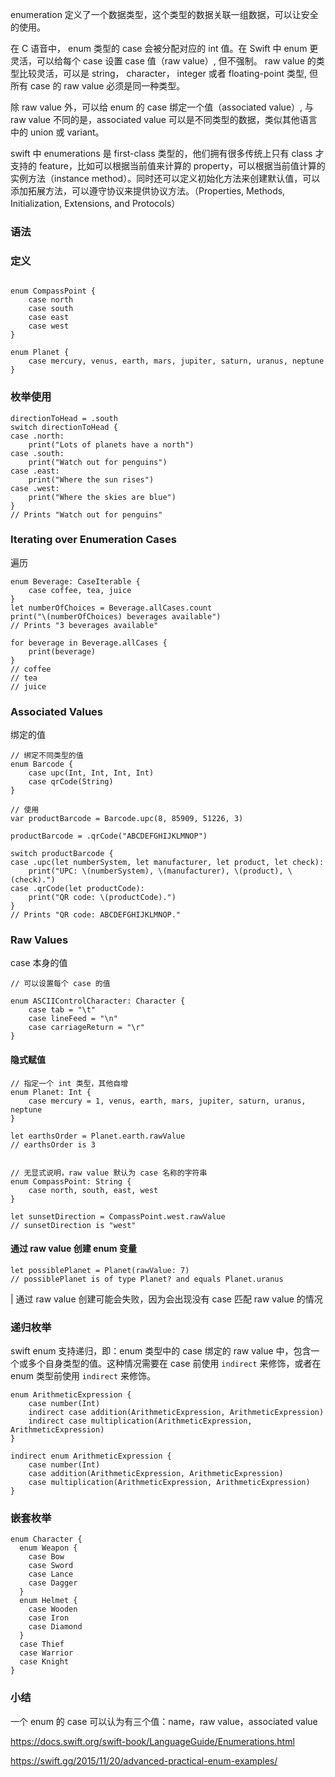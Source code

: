 
enumeration 定义了一个数据类型，这个类型的数据关联一组数据，可以让安全的使用。

在 C 语音中， enum 类型的 case 会被分配对应的 int 值。在 Swift 中 enum 更灵活，可以给每个 case 设置 case 值（raw value）, 但不强制。 raw value 的类型比较灵活，可以是 string， character， integer 或者 floating-point 类型, 但所有 case 的 raw value 必须是同一种类型。

除 raw value 外，可以给 enum 的 case 绑定一个值（associated value）, 与 raw value 不同的是，associated value 可以是不同类型的数据，类似其他语言中的 union 或 variant。

swift 中 enumerations 是 first-class 类型的，他们拥有很多传统上只有 class 才支持的 feature，比如可以根据当前值来计算的 property，可以根据当前值计算的实例方法（instance method）。同时还可以定义初始化方法来创建默认值，可以添加拓展方法，可以遵守协议来提供协议方法。（Properties, Methods, Initialization, Extensions, and Protocols）

### 语法

### 定义
```

enum CompassPoint {
    case north
    case south
    case east
    case west
}

enum Planet {
    case mercury, venus, earth, mars, jupiter, saturn, uranus, neptune
}

```

### 枚举使用
```
directionToHead = .south
switch directionToHead {
case .north:
    print("Lots of planets have a north")
case .south:
    print("Watch out for penguins")
case .east:
    print("Where the sun rises")
case .west:
    print("Where the skies are blue")
}
// Prints "Watch out for penguins"
```

### Iterating over Enumeration Cases
遍历

```
enum Beverage: CaseIterable {
    case coffee, tea, juice
}
let numberOfChoices = Beverage.allCases.count
print("\(numberOfChoices) beverages available")
// Prints "3 beverages available"

for beverage in Beverage.allCases {
    print(beverage)
}
// coffee
// tea
// juice
```

### Associated Values
绑定的值

```
// 绑定不同类型的值
enum Barcode {
    case upc(Int, Int, Int, Int)
    case qrCode(String)
}

// 使用
var productBarcode = Barcode.upc(8, 85909, 51226, 3)

productBarcode = .qrCode("ABCDEFGHIJKLMNOP")

switch productBarcode {
case .upc(let numberSystem, let manufacturer, let product, let check):
    print("UPC: \(numberSystem), \(manufacturer), \(product), \(check).")
case .qrCode(let productCode):
    print("QR code: \(productCode).")
}
// Prints "QR code: ABCDEFGHIJKLMNOP."

```

### Raw Values
case 本身的值
```
// 可以设置每个 case 的值

enum ASCIIControlCharacter: Character {
    case tab = "\t"
    case lineFeed = "\n"
    case carriageReturn = "\r"
}
```

#### 隐式赋值
```
// 指定一个 int 类型，其他自增
enum Planet: Int {
    case mercury = 1, venus, earth, mars, jupiter, saturn, uranus, neptune
}

let earthsOrder = Planet.earth.rawValue
// earthsOrder is 3


// 无显式说明，raw value 默认为 case 名称的字符串
enum CompassPoint: String {
    case north, south, east, west
}

let sunsetDirection = CompassPoint.west.rawValue
// sunsetDirection is "west"

```

#### 通过 raw value 创建 enum 变量
```
let possiblePlanet = Planet(rawValue: 7)
// possiblePlanet is of type Planet? and equals Planet.uranus
```
| 通过 raw value 创建可能会失败，因为会出现没有 case 匹配 raw value 的情况


### 递归枚举
swift enum 支持递归，即：enum 类型中的 case 绑定的 raw value 中，包含一个或多个自身类型的值。这种情况需要在 case 前使用 `indirect` 来修饰，或者在 enum 类型前使用 `indirect` 来修饰。
```
enum ArithmeticExpression {
    case number(Int)
    indirect case addition(ArithmeticExpression, ArithmeticExpression)
    indirect case multiplication(ArithmeticExpression, ArithmeticExpression)
}

indirect enum ArithmeticExpression {
    case number(Int)
    case addition(ArithmeticExpression, ArithmeticExpression)
    case multiplication(ArithmeticExpression, ArithmeticExpression)
}
```


### 嵌套枚举

```
enum Character {
  enum Weapon {
    case Bow
    case Sword
    case Lance
    case Dagger
  }
  enum Helmet {
    case Wooden
    case Iron
    case Diamond
  }
  case Thief
  case Warrior
  case Knight
}

```


### 小结
一个 enum 的 case 可以认为有三个值：name，raw value，associated value

https://docs.swift.org/swift-book/LanguageGuide/Enumerations.html

https://swift.gg/2015/11/20/advanced-practical-enum-examples/

